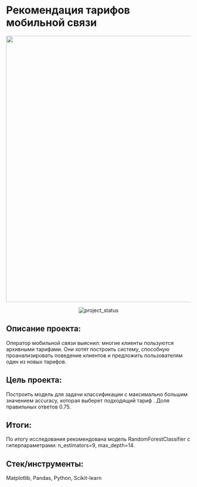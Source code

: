 # Рекомендация тарифов мобильной связи
<p align="center">
      <img src="https://i.ibb.co/3mYyG58/dsf.jpg" width="726">
</p>

<p align="center">
   <img src="https://img.shields.io/badge/project%20status-completed-turquoise" alt="project_status">
</p>

## Описание проекта:
Оператор мобильной связи выяснил: многие клиенты пользуются архивными тарифами. Они хотят построить систему, способную проанализировать поведение клиентов и предложить пользователям один из новых тарифов. 

## Цель проекта:
Построить модель для задачи классификации с максимально большим значением accuracy, которая выберет подходящий тариф . Доля правильных ответов  0.75.

## Итоги:
По итогу исследования рекомендована модель RandomForestClassifier с гиперпараметрами:  n_estimators=9, max_depth=14.

## Стек/инструменты:
Matplotlib, Pandas, Python, Scikit-learn
